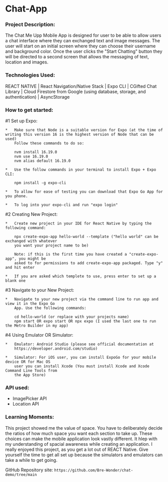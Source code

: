 # Chat-App

### Project Description:

The Chat Me Upp Mobile App is designed for user to be able to allow users a chat interface where they can exchanged text and image messages. The user will start on an initial screen where they can choose their username and background color. Once the user clicks the "Start Chatting" button they will be directed to a second screen that allows the messaging of text, location and images. 

### Technologies Used: 
REACT NATIVE | React Navigation/Native Stack | Expo CLI | CGifted Chat Library | Cloud Firestore from Google (using database, storage, and authentication) | AsyncStorage

### How to get started:

#1 Set up Expo:

    *   Make sure that Node is a suitable version for Expo (at the time of writing this version 16 is the highest version of Node that can be used)
        Follow these commands to do so:

        nvm install 16.19.0
        nvm use 16.19.0
        nvm alias default 16.19.0

    *   Use the follow commands in your terminal to install Expo + Expo CLI:

        npm install -g expo-cli

    *   To allow for ease of testing you can download that Expo Go App for you phone. 

    *   To log into your expo-cli and run "expo login"

#2 Creating New Project:

    *   Create new project in your IDE for React Native by typing the following command:
        
        npx create-expo-app hello-world --template ("hello world" can be exchanged with whatever
        you want your project name to be)

        Note: if this is the first time you have created a "create-expo-app", you might be 
        asked to for permissions to add create-expo-app packaged. Type "y" and hit enter

    *   If you are asked which templete to use, press enter to set up a blank one

#3 Navigate to your New Project:

    *   Navigate to your new project via the command line to run app and view it in the Expo Go 
        App. Use the following commands:

        cd hello-world (or replace with your projects name)
        npm start OR expo start OR npx expo (I used the last one to run the Metro Builder in my app)

#4 Using Emulator OR Simulator:

    *   Emulator: Android Studio (please see official documentation at 
        https://developer.android.com/studio)

    *   Simulator: For iOS user, you can install ExpoGo for your mobile device OR for Mac OS 
        user you can install Xcode (You must install Xcode and Xcode Command Line Tools from
        the App Store)
        

### API used:
*   ImagePicker API
*   Location API

### Learning Moments: 
This project showed me the value of space. You have to deliberately decide the ratios of how much space you want each section to take up. These choices can make the mobile application look vastly different. It hlep with my understanding of spacial awareness while creating an application. I really enjoyed this project, as you get a lot out of REACT Native. Give yourself the time to get all set up because the simulators and emulators can take a while to get going. 



GitHub Repository site: `https://github.com/Bre-Wonder/chat-demo/tree/main`
